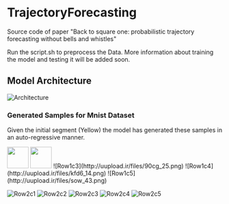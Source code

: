 # TrajectoryForecasting
Source code of paper "Back to square one: probabilistic trajectory forecasting without bells and whistles"

Run the script.sh to preprocess the Data.
More information about training the model and testing it will be added soon.

## Model Architecture
![Architecture](http://uupload.ir/files/qfyl_model.png)

### Generated Samples for Mnist Dataset
Given the initial segment (Yellow) the model has generated these samples in an auto-regressive manner.

<img src="http://uupload.ir/files/31lf_3.png" width="50">
<img src="http://uupload.ir/files/yrwf_23.png" width="50">
![Row1c3](http://uupload.ir/files/90cg_25.png)
![Row1c4](http://uupload.ir/files/kfd6_14.png)
![Row1c5](http://uupload.ir/files/sow_43.png)

![Row2c1](http://uupload.ir/files/h95b_6.png)
![Row2c2](http://uupload.ir/files/ew15_12.png)
![Row2c3](http://uupload.ir/files/24ap_11.png)
![Row2c4](http://uupload.ir/files/7ex3_22.png)
![Row2c5](http://uupload.ir/files/qw5w_43.png)






